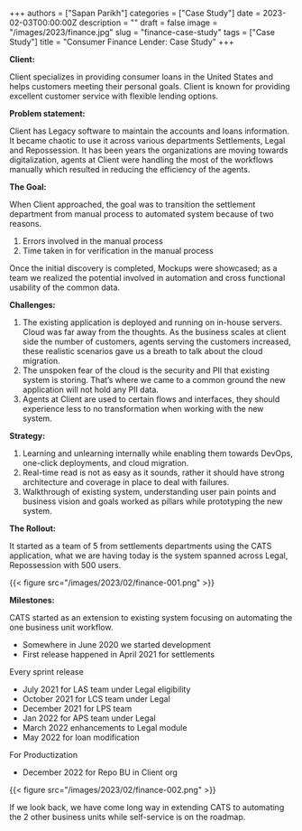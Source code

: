 +++
authors = ["Sapan Parikh"]
categories = ["Case Study"]
date = 2023-02-03T00:00:00Z
description = ""
draft = false
image = "/images/2023/finance.jpg"
slug = "finance-case-study"
tags = ["Case Study"]
title = "Consumer Finance Lender: Case Study"
+++

**Client:**

Client specializes in providing consumer loans in the United States and helps customers meeting their personal goals. Client is known for providing excellent customer service with flexible lending options.

**Problem statement:**

Client has Legacy software to maintain the accounts and loans information. It became chaotic to use it across various departments Settlements, Legal and Repossession. It has been years the organizations are moving towards digitalization, agents at Client were handling the most of the workflows manually which resulted in reducing the efficiency of the agents.

**The Goal:**

When Client approached, the goal was to transition the settlement department from manual process to automated system because of two reasons.

1. Errors involved in the manual process
1. Time taken in for verification in the manual process

Once the initial discovery is completed, Mockups were showcased; as a team we realized the potential involved in automation and cross functional usability of the common data.

**Challenges:**

1. The existing application is deployed and running on in-house servers. Cloud was far away from the thoughts. As the business scales at client side the number of customers, agents serving the customers increased, these realistic scenarios gave us a breath to talk about the cloud migration.
1. The unspoken fear of the cloud is the security and PII that existing system is storing. That’s where we came to a common ground the new application will not hold any PII data.
1. Agents at Client are used to certain flows and interfaces, they should experience less to no transformation when working with the new system.

**Strategy:**

1. Learning and unlearning internally while enabling them towards DevOps, one-click deployments, and cloud migration.
1. Real-time read is not as easy as it sounds, rather it should have strong architecture and coverage in place to deal with failures.
1. Walkthrough of existing system, understanding user pain points and business vision and goals worked as pillars while prototyping the new system.

**The Rollout:**

It started as a team of 5 from settlements departments using the CATS application, what we are having today is the system spanned across Legal, Repossession with 500 users.

{{< figure src="/images/2023/02/finance-001.png" >}}

**Milestones:**

CATS started as an extension to existing system focusing on automating the one business unit workflow.

- Somewhere in June 2020 we started development
- First release happened in April 2021 for settlements

Every sprint release

- July 2021 for LAS team under Legal eligibility
- October 2021 for LCS team under Legal
- December 2021 for LPS team
- Jan 2022 for APS team under Legal
- March 2022 enhancements to Legal module
- May 2022 for loan modification

For Productization

- December 2022 for Repo BU in Client org

{{< figure src="/images/2023/02/finance-002.png" >}}

If we look back, we have come long way in extending CATS to automating the 2 other business units while self-service is on the roadmap.

